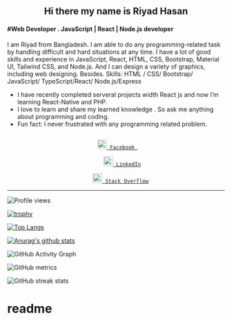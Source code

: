 
### <h2  align="center"> Hi there  my name is Riyad Hasan </h2>
#### #Web Developer . JavaScript | React | Node.js developer
 
I am Riyad from Bangladesh.   I am able to do any programming-related task by handling difficult and hard situations at any time. I have a lot of good skills and experience in JavaScript, React, HTML, CSS, Bootstrap, Material UI, Tailwind CSS, and Node.js.
And I can design a variety of graphics, including web designing.
Besides.
Skills: HTML / CSS/ Bootstrap/ JavaScript/ TypeScript/React/ Node.js/Express

 -  I have recently completed serveral projects width React js and now I’m      learning React-Native and PHP.
- I love to learn and share my learned knowledge . So ask me  anything about programming and coding. 
-  Fun fact: I never frustrated  with any  programming related problem.  

<div align="center">
  
 

   <code>
 <a href="https://www.facebook.com/riyad.allah" target="blank" title="Facebook Profile"><img width="22"  src='https://cdn3.iconfinder.com/data/icons/capsocial-round/500/facebook-512.png'> Facebook </a>
</code>
   <code>
    <a href="https://www.linkedin.com/in/riyad-hasan-ab2867210/" target="blank" title="LinkedIn Profile"><img width="22"                 src='https://image.flaticon.com/icons/png/512/174/174857.png'> LinkedIn</a>
  </code>
 
<code>
   <a href="https://stackoverflow.com/users/15816761/riyad-hasan" target="blank" title="LinkedIn Profile"><img width="22"                  src='https://gagan93.me/resources/images/so.png'> Stack Overflow</a>
</code>
 

  </div>
  
  <hr/>
  


   ![Profile views](https://gpvc.arturio.dev/RiyadTangil )  

 


 [![trophy](https://github-profile-trophy.vercel.app/?username=RiyadTangil )](https://github.com/ryo-ma/github-profile-trophy)


[![Top Langs](https://github-readme-stats.vercel.app/api/top-langs/?username=RiyadTangil )](https://github.com/anuraghazra/github-readme-stats)
  
  
  [![Anurag's github stats](https://github-readme-stats.vercel.app/api?username=RiyadTangil)](https://github.com/anuraghazra/github-readme-stats)
  
  
  ![GitHub Activity Graph](https://activity-graph.herokuapp.com/graph?username=RiyadTangil )  
  
  
  ![GitHub metrics](https://metrics.lecoq.io/RiyadTangil )  
  
  
  ![GitHub streak stats](https://github-readme-streak-stats.herokuapp.com/?user=RiyadTangil ) 
  






# readme

